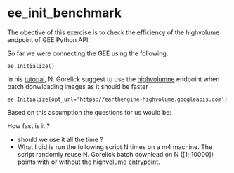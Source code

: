 # ee_init_benchmark

The obective of this exercise is to check the efficiency of the highvolume endpoint of GEE Python API.

So far we were connecting the GEE using the following:
```
ee.Initialize()
```

In his [tutorial](https://gorelick.medium.com/fast-er-downloads-a2abd512aa26), N. Gorelick suggest tu use the [highvolumne](https://developers.google.com/earth-engine/cloud/highvolume) endpoint when batch donwloading images as it should be faster

```
ee.Initialize(opt_url='https://earthengine-highvolume.googleapis.com')
```

Based on this assumption the questions for us would be:

How fast is it ?
- should we use it all the time ?
- What I did is run the following script N times on a m4 machine. The script randomly reuse N. Gorelick batch download on N ([1; 10000]) points with or without the highvolume entrypoint.
